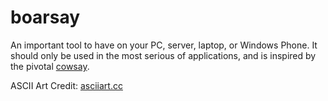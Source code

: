 # boarsay

An important tool to have on your PC, server, laptop, or Windows Phone. It should only be used in the most serious of applications, and is inspired by the pivotal [cowsay](https://github.com/tnalpgge/rank-amateur-cowsay).

ASCII Art Credit: [asciiart.cc](https://asciiart.cc/view/12009)
